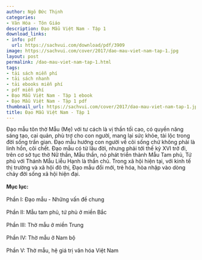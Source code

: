 ```yaml
---
author: Ngô Đức Thịnh
categories:
- Văn Hóa - Tôn Giáo
description: Đạo Mẫu Việt Nam - Tập 1
download_links:
- info: pdf
  url: https://sachvui.com/download/pdf/3909
image: https://sachvui.com/cover/2017/dao-mau-viet-nam-tap-1.jpg
layout: post
permalink: /dao-mau-viet-nam-tap-1.html
tags:
- tải sách miễn phí
- tải sách nhanh
- tải ebooks miễn phí
- pdf miễn phí
- Đạo Mẫu Việt Nam - Tập 1 ebook
- Đạo Mẫu Việt Nam - Tập 1 pdf
thumbnail_url: https://sachvui.com/cover/2017/dao-mau-viet-nam-tap-1.jpg
title: Đạo Mẫu Việt Nam - Tập 1
---
```


 <div class="item-desc text-justify"> <p>Đạo mẫu tôn thờ Mẫu (Mẹ) với tư cách là vị thần tối cao, có quyền năng sáng tạo, cai quản, phù trợ cho con người, mang lại sức khỏe, tài lộc trong đời sống trần gian. Đạo mẫu hướng con người về cõi sống chứ không phải là linh hồn, cõi chết. Đạo mẫu có từ lâu đời, nhưng phải tới thế kỷ XVI trở đi, trên cơ sở tục thờ Nữ thần, Mẫu thần, nó phát triển thành Mẫu Tam phủ, Tứ phủ với Thánh Mẫu Liễu Hạnh là thần chủ. Trong xã hội hiện tại, với kinh tế thị trường và xã hội đô thị, Đạo mẫu đổi mới, trẻ hóa, hòa nhập vào dòng chảy đời sống xã hội hiện đại.<br><br><strong>Mục lục:</strong><br><br>Phần I: Đạo mẫu - Những vấn đề chung<br><br>Phần II: Mẫu tam phủ, tứ phủ ở miền Bắc<br><br>Phần III: Thờ mẫu ở miền Trung<br><br>Phần IV: Thờ mẫu ở Nam bộ<br><br>Phần V: Thờ mẫu, hệ giá trị văn hóa Việt Nam</p> </div>
